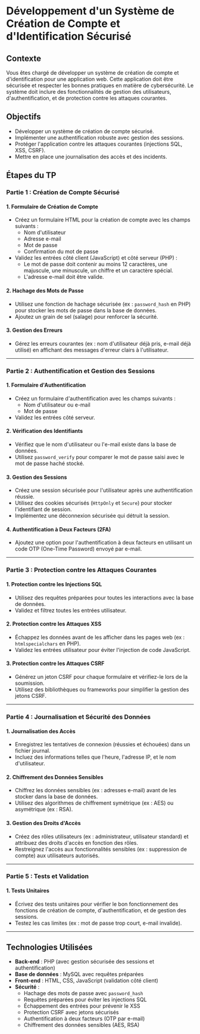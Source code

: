# Développement d'un Système de Création de Compte et d'Identification Sécurisé

## Contexte
Vous êtes chargé de développer un système de création de compte et d'identification pour une application web. Cette application doit être sécurisée et respecter les bonnes pratiques en matière de cybersécurité. Le système doit inclure des fonctionnalités de gestion des utilisateurs, d'authentification, et de protection contre les attaques courantes.

## Objectifs
- Développer un système de création de compte sécurisé.
- Implémenter une authentification robuste avec gestion des sessions.
- Protéger l'application contre les attaques courantes (injections SQL, XSS, CSRF).
- Mettre en place une journalisation des accès et des incidents.

## Étapes du TP

### Partie 1 : Création de Compte Sécurisé

#### 1. Formulaire de Création de Compte
- Créez un formulaire HTML pour la création de compte avec les champs suivants :
  - Nom d'utilisateur
  - Adresse e-mail
  - Mot de passe
  - Confirmation du mot de passe
- Validez les entrées côté client (JavaScript) et côté serveur (PHP) :
  - Le mot de passe doit contenir au moins 12 caractères, une majuscule, une minuscule, un chiffre et un caractère spécial.
  - L'adresse e-mail doit être valide.

#### 2. Hachage des Mots de Passe
- Utilisez une fonction de hachage sécurisée (ex : `password_hash` en PHP) pour stocker les mots de passe dans la base de données.
- Ajoutez un grain de sel (salage) pour renforcer la sécurité.

#### 3. Gestion des Erreurs
- Gérez les erreurs courantes (ex : nom d'utilisateur déjà pris, e-mail déjà utilisé) en affichant des messages d'erreur clairs à l'utilisateur.

---

### Partie 2 : Authentification et Gestion des Sessions

#### 1. Formulaire d'Authentification
- Créez un formulaire d'authentification avec les champs suivants :
  - Nom d'utilisateur ou e-mail
  - Mot de passe
- Validez les entrées côté serveur.

#### 2. Vérification des Identifiants
- Vérifiez que le nom d'utilisateur ou l'e-mail existe dans la base de données.
- Utilisez `password_verify` pour comparer le mot de passe saisi avec le mot de passe haché stocké.

#### 3. Gestion des Sessions
- Créez une session sécurisée pour l'utilisateur après une authentification réussie.
- Utilisez des cookies sécurisés (`HttpOnly` et `Secure`) pour stocker l'identifiant de session.
- Implémentez une déconnexion sécurisée qui détruit la session.

#### 4. Authentification à Deux Facteurs (2FA)
- Ajoutez une option pour l'authentification à deux facteurs en utilisant un code OTP (One-Time Password) envoyé par e-mail.

---

### Partie 3 : Protection contre les Attaques Courantes

#### 1. Protection contre les Injections SQL
- Utilisez des requêtes préparées pour toutes les interactions avec la base de données.
- Validez et filtrez toutes les entrées utilisateur.

#### 2. Protection contre les Attaques XSS
- Échappez les données avant de les afficher dans les pages web (ex : `htmlspecialchars` en PHP).
- Validez les entrées utilisateur pour éviter l'injection de code JavaScript.

#### 3. Protection contre les Attaques CSRF
- Générez un jeton CSRF pour chaque formulaire et vérifiez-le lors de la soumission.
- Utilisez des bibliothèques ou frameworks pour simplifier la gestion des jetons CSRF.

---

### Partie 4 : Journalisation et Sécurité des Données

#### 1. Journalisation des Accès
- Enregistrez les tentatives de connexion (réussies et échouées) dans un fichier journal.
- Incluez des informations telles que l'heure, l'adresse IP, et le nom d'utilisateur.

#### 2. Chiffrement des Données Sensibles
- Chiffrez les données sensibles (ex : adresses e-mail) avant de les stocker dans la base de données.
- Utilisez des algorithmes de chiffrement symétrique (ex : AES) ou asymétrique (ex : RSA).

#### 3. Gestion des Droits d'Accès
- Créez des rôles utilisateurs (ex : administrateur, utilisateur standard) et attribuez des droits d'accès en fonction des rôles.
- Restreignez l'accès aux fonctionnalités sensibles (ex : suppression de compte) aux utilisateurs autorisés.

---

### Partie 5 : Tests et Validation

#### 1. Tests Unitaires
- Écrivez des tests unitaires pour vérifier le bon fonctionnement des fonctions de création de compte, d'authentification, et de gestion des sessions.
- Testez les cas limites (ex : mot de passe trop court, e-mail invalide).

---

## Technologies Utilisées
- **Back-end** : PHP (avec gestion sécurisée des sessions et authentification)
- **Base de données** : MySQL avec requêtes préparées
- **Front-end** : HTML, CSS, JavaScript (validation côté client)
- **Sécurité** :
  - Hachage des mots de passe avec `password_hash`
  - Requêtes préparées pour éviter les injections SQL
  - Échappement des entrées pour prévenir le XSS
  - Protection CSRF avec jetons sécurisés
  - Authentification à deux facteurs (OTP par e-mail)
  - Chiffrement des données sensibles (AES, RSA)

